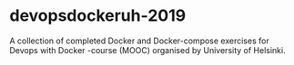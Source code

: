 # devopsdockeruh-2019

A collection of completed Docker and Docker-compose exercises for Devops with Docker -course (MOOC) organised by University of Helsinki.
